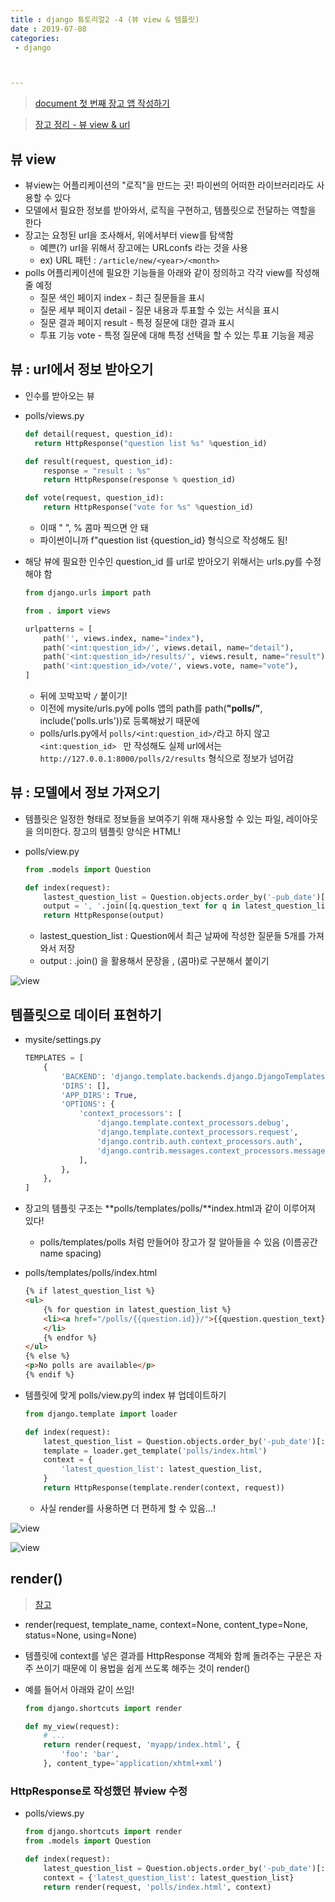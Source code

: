 ```yaml
---
title : django 튜토리얼2 -4 (뷰 view & 템플릿)
date : 2019-07-08
categories:
 - django



---
```




> [document 첫 번째 장고 앱 작성하기](https://docs.djangoproject.com/ko/2.2/intro/tutorial03/)

> [장고 정리 - 뷰 view & url](https://ychae-leah.tistory.com/140)



## 뷰 view

- 뷰view는 어플리케이션의 "로직"을 만드는 곳! 파이썬의 어떠한 라이브러리라도 사용할 수 있다
- 모델에서 필요한 정보를 받아와서, 로직을 구현하고, 템플릿으로 전달하는 역할을 한다
- 장고는 요청된 url을 조사해서, 위에서부터 view를 탐색함
  - 예쁜(?) url을 위해서 장고에는 URLconfs 라는 것을 사용
  - ex) URL 패턴 : `/article/new/<year>/<month>`
- polls 어플리케이션에 필요한 기능들을 아래와 같이 정의하고 각각 view를 작성해 줄 예정
  - 질문 색인 페이지 index - 최근 질문들을 표시
  - 질문 세부 페이지 detail - 질문 내용과 투표할 수 있는 서식을 표시
  - 질문 결과 페이지 result - 특정 질문에 대한 결과 표시
  - 투표 기능 vote - 특정 질문에 대해 특정 선택을 할 수 있는 투표 기능을 제공





## 뷰 : url에서 정보 받아오기

- 인수를 받아오는 뷰

- polls/views.py

  ```python
  def detail(request, question_id):
  	return HttpResponse("question list %s" %question_id)
  
  def result(request, question_id):
      response = "result : %s"
      return HttpResponse(response % question_id)
  
  def vote(request, question_id):
      return HttpResponse("vote for %s" %question_id)
  ```
  - 이때 "  ",  % 콤마 찍으면 안 돼
  - 파이썬이니까 f"question list {question_id} 형식으로 작성해도 됨!

- 해당 뷰에 필요한 인수인 question_id 를 url로 받아오기 위해서는 urls.py를 수정해야 함

  ```python
  from django.urls import path
  
  from . import views
  
  urlpatterns = [
      path('', views.index, name="index"),
      path('<int:question_id>/', views.detail, name="detail"),
      path('<int:question_id>/results/', views.result, name="result"),
      path('<int:question_id>/vote/', views.vote, name="vote"),
  ]
  ```

  - 뒤에 꼬박꼬박 `/` 붙이기!
  - 이전에 mysite/urls.py에 polls 앱의 path를 path(**"polls/"**, include('polls.urls'))로 등록해놨기 때문에
  - polls/urls.py에서 `polls/<int:question_id>/`라고 하지 않고 `<int:question_id> ` 만 작성해도 실제 url에서는 `http://127.0.0.1:8000/polls/2/results` 형식으로 정보가 넘어감



## 뷰 : 모델에서 정보 가져오기

- 템플릿은 일정한 형태로 정보들을 보여주기 위해 재사용할 수 있는 파일, 레이아웃을 의미한다. 장고의 템플릿 양식은 HTML!

- polls/view.py

  ```python
  from .models import Question
  
  def index(request):
      lastest_question_list = Question.objects.order_by('-pub_date')[:5]
      output = ', '.join([q.question_text for q in latest_question_list])
      return HttpResponse(output)
  ```

  - lastest_question_list  :  Question에서 최근 날짜에 작성한 질문들 5개를 가져와서 저장
  - output : .join() 을 활용해서 문장을 , (콤마)로 구분해서 붙이기

![view]({{site.url}}{{site.baseurl}}/assets/images/view-1.png)



## 템플릿으로 데이터 표현하기

- mysite/settings.py

  ```python
  TEMPLATES = [
      {
          'BACKEND': 'django.template.backends.django.DjangoTemplates',
          'DIRS': [],
          'APP_DIRS': True,
          'OPTIONS': {
              'context_processors': [
                  'django.template.context_processors.debug',
                  'django.template.context_processors.request',
                  'django.contrib.auth.context_processors.auth',
                  'django.contrib.messages.context_processors.messages',
              ],
          },
      },
  ]
  ```

- 장고의 템플릿 구조는 **polls/templates/polls/**index.html과 같이 이루어져 있다!

  - polls/templates/polls 처럼 만들어야 장고가 잘 알아들을 수 있음 (이름공간 name spacing)

- polls/templates/polls/index.html

  ```html
  {% if latest_question_list %}
  <ul>
      {% for question in latest_question_list %}
      <li><a href="/polls/{{question.id}}/">{{question.question_text}}</a>
      </li>
      {% endfor %}
  </ul>
  {% else %}
  <p>No polls are available</p>
  {% endif %}
  ```

- 템플릿에 맞게 polls/view.py의 index 뷰 업데이트하기

  ```python
  from django.template import loader
  
  def index(request):
      latest_question_list = Question.objects.order_by('-pub_date')[:5]
      template = loader.get_template('polls/index.html')
      context = {
          'latest_question_list': latest_question_list,
      }
      return HttpResponse(template.render(context, request))
  ```

  - 사실 render를 사용하면 더 편하게 할 수 있음...!



![view]({{site.url}}{{site.baseurl}}/assets/images/view-2.png)



![view]({{site.url}}{{site.baseurl}}/assets/images/view-3.png)



## render() 

> [참고](https://docs.djangoproject.com/ko/2.2/topics/http/shortcuts/#django.shortcuts.render)

- render(request, template_name, context=None, content_type=None, status=None, using=None)

- 템플릿에 context를 넣은 결과를 HttpResponse 객체와 함께 돌려주는 구문은 자주 쓰이기 때문에 이 용법을 쉽게 쓰도록 해주는 것이 render()

- 예를 들어서 아래와 같이 쓰임!

  ```python
  from django.shortcuts import render
  
  def my_view(request):
      # ...
      return render(request, 'myapp/index.html', {
          'foo': 'bar',
      }, content_type='application/xhtml+xml')
  ```



### HttpResponse로 작성했던 뷰view 수정

- polls/views.py

  ```python
  from django.shortcuts import render
  from .models import Question
  
  def index(request):
      latest_question_list = Question.objects.order_by('-pub_date')[:5]
      context = {'latest_question_list': latest_question_list}
      return render(request, 'polls/index.html', context)
  ```

  

